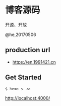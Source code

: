 # 博客源码

开源、开放

@he,20170506

## production url
- https://en.1991421.cn

## Get Started

```
$ hexo s -w

```

[http://localhost:4000/](http://localhost:4000/)
